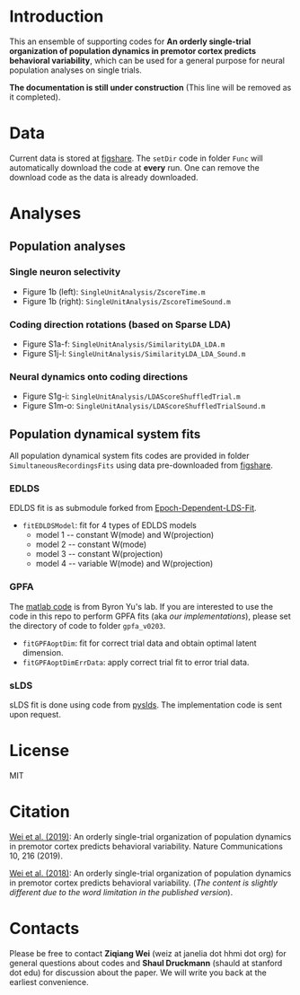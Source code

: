 # Introduction

This an ensemble of supporting codes for **An orderly single-trial organization of population dynamics in premotor cortex predicts behavioral variability**, which can be used for a general purpose for neural population analyses on single trials.

**The documentation is still under construction** (This line will be removed as it completed).

# Data
Current data is stored at [figshare](https://figshare.com/articles/Simultaneous_extracellular_electrophysiology_data/7372898/3).
The `setDir` code in folder `Func` will automatically download the code at **every** run. One can remove the download code as the data is already downloaded.

# Analyses
## Population analyses
### Single neuron selectivity
* Figure 1b (left): `SingleUnitAnalysis/ZscoreTime.m`
* Figure 1b (right): `SingleUnitAnalysis/ZscoreTimeSound.m`
### Coding direction rotations (based on Sparse LDA)
* Figure S1a-f: `SingleUnitAnalysis/SimilarityLDA_LDA.m`
* Figure S1j-l: `SingleUnitAnalysis/SimilarityLDA_LDA_Sound.m`
### Neural dynamics onto coding directions
* Figure S1g-i: `SingleUnitAnalysis/LDAScoreShuffledTrial.m`
* Figure S1m-o: `SingleUnitAnalysis/LDAScoreShuffledTrialSound.m`

## Population dynamical system fits
All population dynamical system fits codes are provided in folder `SimultaneousRecordingsFits` using data pre-downloaded from [figshare](https://figshare.com/articles/Simultaneous_extracellular_electrophysiology_data/7372898/3).
### EDLDS
EDLDS fit is as submodule forked from [Epoch-Dependent-LDS-Fit](https://github.com/zqwei/Epoch-Dependent-LDS-Fit).
* `fitEDLDSModel`: fit for 4 types of EDLDS models
    * model 1 -- constant W(mode) and W(projection)
    * model 2 -- constant W(mode)
    * model 3 -- constant W(projection)
    * model 4 -- variable W(mode) and W(projection)
### GPFA
The [matlab code](http://users.ece.cmu.edu/~byronyu/software/gpfa0203.tgz) is from Byron Yu's lab. If you are interested to use the code in this repo to perform GPFA fits (aka _our implementations_), please set the directory of code to folder `gpfa_v0203`.
* `fitGPFAoptDim`: fit for correct trial data and obtain optimal latent dimension.
* `fitGPFAoptDimErrData`: apply correct trial fit to error trial data.
### sLDS
sLDS fit is done using code from [pyslds](https://github.com/mattjj/pyslds). The implementation code is sent upon request.

# License
MIT

# Citation
[Wei et al. (2019)](https://www.nature.com/articles/s41467-018-08141-6): An orderly single-trial organization of population dynamics in premotor cortex predicts behavioral variability. Nature Communications 10, 216 (2019).

[Wei et al. (2018)](https://www.biorxiv.org/content/early/2018/07/25/376830): An orderly single-trial organization of population dynamics in premotor cortex predicts behavioral variability. (*The content is slightly different due to the word limitation in the published version*).

# Contacts
Please be free to contact **Ziqiang Wei** (weiz at janelia dot hhmi dot org) for general questions about codes and **Shaul Druckmann** (shauld at stanford dot edu) for discussion about the paper. We will write you back at the earliest convenience.
